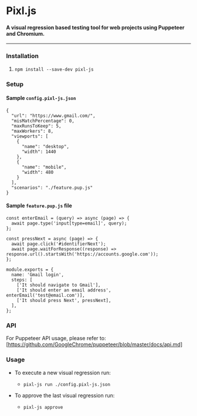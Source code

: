 # Pixl.js
#### A visual regression based testing tool for web projects using Puppeteer and Chromium.

---

### Installation

1. `npm install --save-dev pixl-js`

### Setup

#### Sample `config.pixl-js.json`

```
{
  "url": "https://www.gmail.com/",
  "misMatchPercentage": 0,
  "maxRunsToKeep": 5,
  "maxWorkers": 8,
  "viewports": [
    {
      "name": "desktop",
      "width": 1440
    },
    {
      "name": "mobile",
      "width": 480
    }
  ],
  "scenarios": "./feature.pup.js"
}
```

#### Sample `feature.pup.js` file

```
const enterEmail = (query) => async (page) => {
  await page.type('input[type=email]', query);
};

const pressNext = async (page) => {
  await page.click('#identifierNext');
  await page.waitForResponse((response) => response.url().startsWith('https://accounts.google.com'));
};

module.exports = {
  name: 'Gmail login',
  steps: [
    ['It should navigate to Gmail'],
    ['It should enter an email address', enterEmail('test@email.com')],
    ['It should press Next', pressNext],
  ],
};
```

### API

For Puppeteer API usage, please refer to: [https://github.com/GoogleChrome/puppeteer/blob/master/docs/api.md]

### Usage
- To execute a new visual regression run:
  - `pixl-js run ./config.pixl-js.json`
  
  
- To approve the last visual regression run: 
  - `pixl-js approve`
